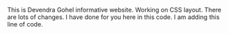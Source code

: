 This is Devendra Gohel informative website. Working on CSS layout.
There are lots of changes.
I have done for you here in this code.
I am adding this line of code.
